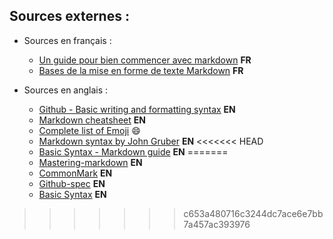 ## Sources externes : 
* Sources en français :
  * [Un guide pour bien commencer avec markdown](https://blog.wax-o.com/2014/04/tutoriel-un-guide-pour-bien-commencer-avec-markdown/) **FR**  
  * [Bases de la mise en forme de texte Markdown](https://support.discord.com/hc/fr/articles/210298617-Bases-de-la-mise-en-forme-de-texte-Markdown-mise-en-forme-du-chat-gras-italique-soulign%C3%A9-) **FR** 

* Sources en anglais :
  * [Github - Basic writing and formatting syntax](https://help.github.com/en/github/writing-on-github/basic-writing-and-formatting-syntax) **EN**  
  * [Markdown cheatsheet](https://www.markdownguide.org/cheat-sheet/)  **EN**
  * [Complete list of Emoji](https://gist.github.com/rxaviers/7360908) :smile: 
  * [Markdown syntax by John Gruber](https://daringfireball.net/projects/markdown/syntax#precode) **EN**
<<<<<<< HEAD
  * [Basic Syntax - Markdown guide](https://www.markdownguide.org/basic-syntax/#code) **EN**
=======
  * [Mastering-markdown](https://guides.github.com/features/mastering-markdown) **EN**
  * [CommonMark](https://commonmark.org/help/) **EN**
  * [Github-spec](https://github.com/commonmark/commonmark-spec/issues/399) **EN**  
  * [Basic Syntax](https://www.markdownguide.org/basic-syntax/#lists) **EN**
>>>>>>> c653a480716c3244dc7ace6e7bb7a457ac393976
